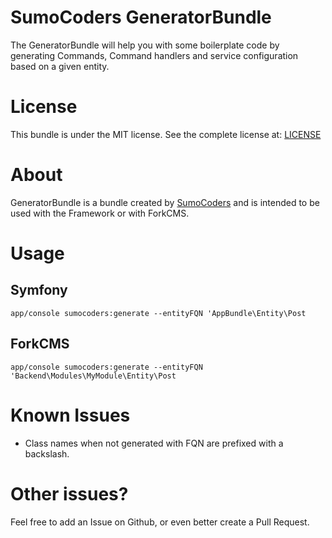 # SumoCoders GeneratorBundle

The GeneratorBundle will help you with some boilerplate code by generating Commands, Command handlers 
and service configuration based on a given entity.  

# License

This bundle is under the MIT license. See the complete license at: [LICENSE](LICENSE)

# About

GeneratorBundle is a bundle created by [SumoCoders](https://sumocoders.be) and is intended to be used with the Framework
or with ForkCMS. 

# Usage 

## Symfony

`app/console sumocoders:generate --entityFQN 'AppBundle\Entity\Post`

## ForkCMS

`app/console sumocoders:generate --entityFQN 'Backend\Modules\MyModule\Entity\Post`

# Known Issues

- Class names when not generated with FQN are prefixed with a backslash.

# Other issues?

Feel free to add an Issue on Github, or even better create a Pull Request.
